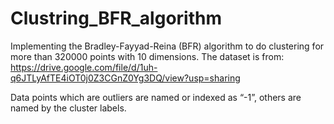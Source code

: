 # Clustring_BFR_algorithm
 Implementing the Bradley-Fayyad-Reina (BFR) algorithm to do clustering for more than 320000 points with 10 dimensions.
 The dataset is from: https://drive.google.com/file/d/1uh-q6JTLyAfTE4iOT0j0Z3CGnZ0Yg3DQ/view?usp=sharing
 
 Data points which are outliers are named or indexed as “-1”, others are named by the cluster labels.
